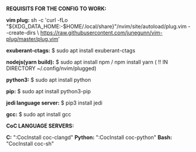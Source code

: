 **REQUISITS FOR THE CONFIG TO WORK:** 

**vim plug:** sh -c 'curl -fLo "${XDG_DATA_HOME:-$HOME/.local/share}"/nvim/site/autoload/plug.vim --create-dirs \ https://raw.githubusercontent.com/junegunn/vim-plug/master/plug.vim'
	   
**exuberant-ctags:** $ sudo apt install exuberant-ctags

**nodejs(yarn build):** $ sudo apt install npm / npm install yarn ( !! IN DIRECTORY ~/.config/nvim/plugged) 

**python3:** $ sudo apt install python

**pip:** $ sudo apt install python3-pip

**jedi language server:** $ pip3 install jedi

**gcc:** $ sudo apt install gcc
 

**CoC LANGUAGE SERVERS:**

**C:** ":CocInstall coc-clangd"
**Python:** ":CocInstall coc-python"
**Bash:** "CocInstall coc-sh"
